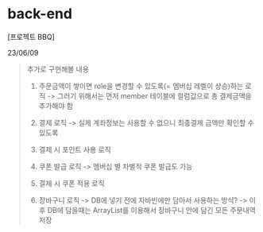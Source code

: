 # back-end

[프로젝트 BBQ]

23/06/09
> 추가로 구현해볼 내용
> 1. 주문금액이 쌓이면 role을 변경할 수 있도록(= 멤버십 레벨이 상승)하는 로직
>    -> 그러기 위해서는 먼저 member 테이블에 컬럼값으로 총 결제금액을 추가해야 함
>
> 2. 결제 로직
>    -> 실제 계좌정보는 사용할 수 없으니 최종결제 금액만 확인할 수 있도록
> 3. 결제 시 포인트 사용 로직
>
> 4. 쿠폰 발급 로직
>    -> 멤버십 별 차별적 쿠폰 발급도 가능
> 5. 결제 시 쿠폰 적용 로직
>
> 6. 장바구니 로직 
>    -> DB에 넣기 전에 자바빈에만 담아서 사용하는 방식?
>    -> 이후 DB에 담을때는 ArrayList를 이용해서 장바구니 안에 담긴 모든 주문내역 저장
